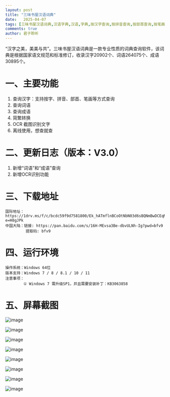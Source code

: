 ```yaml
---
layout: post
title: "三味书屋汉语词典"
date:   2025-04-07
tags: [三味书屋汉语词典,汉语字典,汉语,字典,按汉字查询,按拼音查询,按部首查询,按笔画查询,简繁转换]
comments: true
author: 君子聆听
---
```


“汉字之美，美美与共”。三味书屋汉语词典是一款专业性质的词典查询软件，该词典是根据国家语文规范和标准修订，收录汉字20902个、词语264075个、成语30895个。

# 一、主要功能

1. 查询汉字：支持按字、拼音、部首、笔画等方式查询
2. 查询词语
3. 查询成语
4. 简繁转换
5. OCR 截图识别文字
6. 离线使用，想查就查

# 二、更新日志（版本：V3.0）
1. 新增“词语”和“成语”查询
2. 新增OCR识别功能

# 三、下载地址
	
    国际地址：https://1drv.ms/f/c/bcdc59f9d7581800/Ek_hATmflnBCoOtNbN03d6sBQNmBwDCEqMKAVciurHI4YQ?e=H8gJPk
    中国大陆：链接: https://pan.baidu.com/s/16H-MEvsa3Be-dbvULNh-Ig?pwd=bfv9 
             提取码: bfv9

# 四、运行环境

    操作系统：Windows 64位
    版本支持：Windows 7 / 8 / 8.1 / 10 / 11
    注意事项：
            ① Windows 7 需升级SP1，并且需要安装补丁：KB3063858

# 五、屏幕截图

![image](https://github.com/user-attachments/assets/f8e25557-4ae0-4822-bee1-cff4ff65c6bd)

![image](https://github.com/user-attachments/assets/b983c747-da14-4aa0-b085-5e3c7737c0fb)

![image](https://github.com/user-attachments/assets/94caf080-af49-46d4-875e-be2da52868f0)

![image](https://github.com/user-attachments/assets/1dd96bcd-ffb2-4b53-b9f0-43dcc541a913)

![image](https://github.com/user-attachments/assets/7802875a-6b20-421f-8988-f2600b895113)

![image](https://github.com/user-attachments/assets/e2edabe2-52ca-45b4-8e8c-da82b40fd936)

![image](https://github.com/user-attachments/assets/cf820195-d5bd-48d0-a375-9646146ca16a)

![image](https://github.com/user-attachments/assets/5928e9d1-5ec2-4986-87ba-811de82c2b53)

